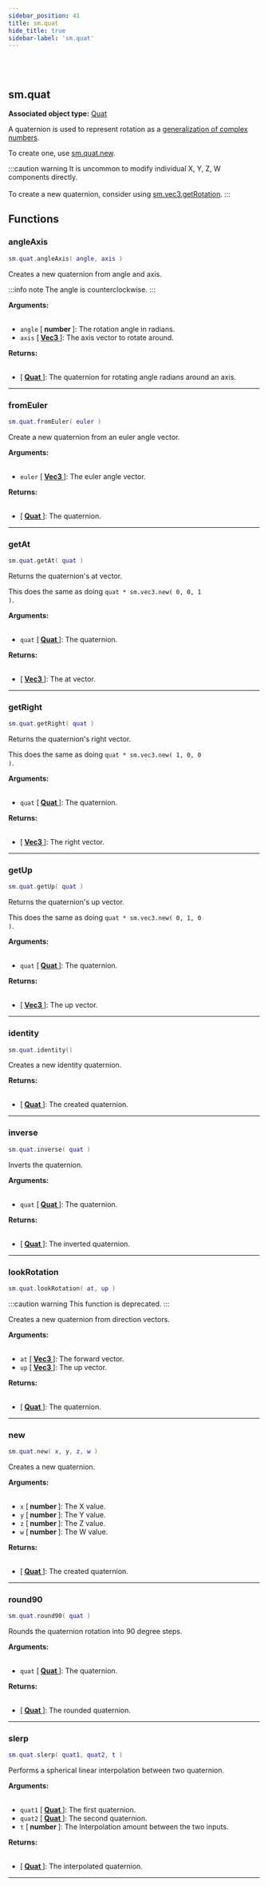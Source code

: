 ```yaml
---
sidebar_position: 41
title: sm.quat
hide_title: true
sidebar-label: 'sm.quat'
---
```


<br></br>

## sm.quat

**Associated object type:** [Quat](/docs/Terrain-Script-Environment/Userdata/Quat)

A quaternion is used to represent rotation as a [generalization of complex numbers](https://en.wikipedia.org/wiki/Quaternion).

To create one, use [sm.quat.new](#new).

:::caution warning
It is uncommon to modify individual X, Y, Z, W components directly. <br></br>
To create a new quaternion, consider using [sm.vec3.getRotation](/docs/Terrain-Script-Environment/Static-Functions/sm.vec3#getrotation).
:::

## Functions

### angleAxis

```lua
sm.quat.angleAxis( angle, axis )
```

Creates a new quaternion from angle and axis.

:::info note
The angle is counterclockwise.
:::

<strong>Arguments:</strong> <br></br>

- <code>angle</code> [<strong> number </strong>]: The rotation angle in radians.
- <code>axis</code> [<strong> <a href="/docs/Terrain-Script-Environment/Userdata/Vec3"> Vec3 </a> </strong>]: The axis vector to rotate around.

<strong>Returns:</strong> <br></br>

- [<strong> <a href="/docs/Terrain-Script-Environment/Userdata/Quat"> Quat </a> </strong>]: The quaternion for rotating angle radians around an axis.

---

### fromEuler

```lua
sm.quat.fromEuler( euler )
```

Create a new quaternion from an euler angle vector.

<strong>Arguments:</strong> <br></br>

- <code>euler</code> [<strong> <a href="/docs/Terrain-Script-Environment/Userdata/Vec3"> Vec3 </a> </strong>]: The euler angle vector.

<strong>Returns:</strong> <br></br>

- [<strong> <a href="/docs/Terrain-Script-Environment/Userdata/Quat"> Quat </a> </strong>]: The quaternion.

---

### getAt

```lua
sm.quat.getAt( quat )
```

Returns the quaternion's at vector.

This does the same as doing <code>quat * sm.vec3.new( 0, 0, 1 )</code>.

<strong>Arguments:</strong> <br></br>

- <code>quat</code> [<strong> <a href="/docs/Terrain-Script-Environment/Userdata/Quat"> Quat </a> </strong>]: The quaternion.

<strong>Returns:</strong> <br></br>

- [<strong> <a href="/docs/Terrain-Script-Environment/Userdata/Vec3"> Vec3 </a> </strong>]: The at vector.

---

### getRight

```lua
sm.quat.getRight( quat )
```

Returns the quaternion's right vector.

This does the same as doing <code>quat * sm.vec3.new( 1, 0, 0 )</code>.

<strong>Arguments:</strong> <br></br>

- <code>quat</code> [<strong> <a href="/docs/Terrain-Script-Environment/Userdata/Quat"> Quat </a> </strong>]: The quaternion.

<strong>Returns:</strong> <br></br>

- [<strong> <a href="/docs/Terrain-Script-Environment/Userdata/Vec3"> Vec3 </a> </strong>]: The right vector.

---

### getUp

```lua
sm.quat.getUp( quat )
```

Returns the quaternion's up vector.

This does the same as doing <code>quat * sm.vec3.new( 0, 1, 0 )</code>.

<strong>Arguments:</strong> <br></br>

- <code>quat</code> [<strong> <a href="/docs/Terrain-Script-Environment/Userdata/Quat"> Quat </a> </strong>]: The quaternion.

<strong>Returns:</strong> <br></br>

- [<strong> <a href="/docs/Terrain-Script-Environment/Userdata/Vec3"> Vec3 </a> </strong>]: The up vector.

---

### identity

```lua
sm.quat.identity()
```

Creates a new identity quaternion.

<strong>Returns:</strong> <br></br>

- [<strong> <a href="/docs/Terrain-Script-Environment/Userdata/Quat"> Quat </a> </strong>]: The created quaternion.

---

### inverse

```lua
sm.quat.inverse( quat )
```

Inverts the quaternion.

<strong>Arguments:</strong> <br></br>

- <code>quat</code> [<strong> <a href="/docs/Terrain-Script-Environment/Userdata/Quat"> Quat </a> </strong>]: The quaternion.

<strong>Returns:</strong> <br></br>

- [<strong> <a href="/docs/Terrain-Script-Environment/Userdata/Quat"> Quat </a> </strong>]: The inverted quaternion.

---

### lookRotation

```lua
sm.quat.lookRotation( at, up )
```

:::caution warning
This function is deprecated.
:::

Creates a new quaternion from direction vectors.

<strong>Arguments:</strong> <br></br>

- <code>at</code> [<strong> <a href="/docs/Terrain-Script-Environment/Userdata/Vec3"> Vec3 </a> </strong>]: The forward vector.
- <code>up</code> [<strong> <a href="/docs/Terrain-Script-Environment/Userdata/Vec3"> Vec3 </a> </strong>]: The up vector.

<strong>Returns:</strong> <br></br>

- [<strong> <a href="/docs/Terrain-Script-Environment/Userdata/Quat"> Quat </a> </strong>]: The quaternion.

---

### new

```lua
sm.quat.new( x, y, z, w )
```

Creates a new quaternion.

<strong>Arguments:</strong> <br></br>

- <code>x</code> [<strong> number </strong>]: The X value.
- <code>y</code> [<strong> number </strong>]: The Y value.
- <code>z</code> [<strong> number </strong>]: The Z value.
- <code>w</code> [<strong> number </strong>]: The W value.

<strong>Returns:</strong> <br></br>

- [<strong> <a href="/docs/Terrain-Script-Environment/Userdata/Quat"> Quat </a> </strong>]: The created quaternion.

---

### round90

```lua
sm.quat.round90( quat )
```

Rounds the quaternion rotation into 90 degree steps.

<strong>Arguments:</strong> <br></br>

- <code>quat</code> [<strong> <a href="/docs/Terrain-Script-Environment/Userdata/Quat"> Quat </a> </strong>]: The quaternion.

<strong>Returns:</strong> <br></br>

- [<strong> <a href="/docs/Terrain-Script-Environment/Userdata/Quat"> Quat </a> </strong>]: The rounded quaternion.

---

### slerp

```lua
sm.quat.slerp( quat1, quat2, t )
```

Performs a spherical linear interpolation between two quaternion.

<strong>Arguments:</strong> <br></br>

- <code>quat1</code> [<strong> <a href="/docs/Terrain-Script-Environment/Userdata/Quat"> Quat </a> </strong>]: The first quaternion.
- <code>quat2</code> [<strong> <a href="/docs/Terrain-Script-Environment/Userdata/Quat"> Quat </a> </strong>]: The second quaternion.
- <code>t</code> [<strong> number </strong>]: The Interpolation amount between the two inputs.

<strong>Returns:</strong> <br></br>

- [<strong> <a href="/docs/Terrain-Script-Environment/Userdata/Quat"> Quat </a> </strong>]: The interpolated quaternion.

---